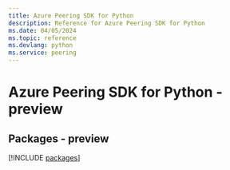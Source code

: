```yaml
---
title: Azure Peering SDK for Python
description: Reference for Azure Peering SDK for Python
ms.date: 04/05/2024
ms.topic: reference
ms.devlang: python
ms.service: peering
---
```

# Azure Peering SDK for Python - preview
## Packages - preview
[!INCLUDE [packages](peering-index.md)]